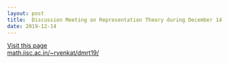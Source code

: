 ```yaml
---
layout: post
title:  Discussion Meeting on Representation Theory during December 14 - 16, 2019.
date: 2019-12-14
---
```


[Visit this page <br>
math.iisc.ac.in/~rvenkat/dmrt19/](http://math.iisc.ac.in/~rvenkat/dmrt19/)
